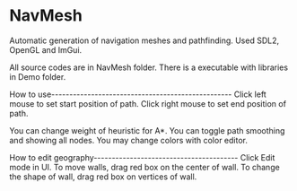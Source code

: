 # NavMesh

Automatic generation of navigation meshes and pathfinding.
Used SDL2, OpenGL and ImGui.

All source codes are in NavMesh folder.
There is a executable with libraries in Demo folder.

How to use--------------------------------------------------
Click left mouse to set start position of path.
Click right mouse to set end position of path.

You can change weight of heuristic for A*.
You can toggle path smoothing and showing all nodes.
You may change colors with color editor.

How to edit geography----------------------------------------
Click Edit mode in UI.
To move walls, drag red box on the center of wall.
To change the shape of wall, drag red box on vertices of wall.
